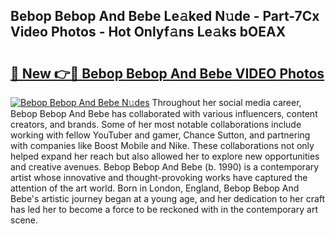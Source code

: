 ## Bebop Bebop And Bebe Le𝚊ked N𝚞de - Part-7Cx Video Photos - Hot Onlyf𝚊ns Le𝚊ks bOEAX

# <h2><a href="http://ac17558.deff.icu/?id=Bebop+Bebop+And+Bebe">🔗 New 👉🔴 Bebop Bebop And Bebe VIDEO Photos</a></h2>

[![Bebop Bebop And Bebe N𝚞des](https://i.imgur.com/rIISA9y.gif)](http://ac17558.deff.icu/?id=Bebop+Bebop+And+Bebe)
Throughout her social media career, Bebop Bebop And Bebe has collaborated with various influencers, content creators, and brands. Some of her most notable collaborations include working with fellow YouTuber and gamer, Chance Sutton, and partnering with companies like Boost Mobile and Nike. These collaborations not only helped expand her reach but also allowed her to explore new opportunities and creative avenues. Bebop Bebop And Bebe (b. 1990) is a contemporary artist whose innovative and thought-provoking works have captured the attention of the art world. Born in London, England, Bebop Bebop And Bebe's artistic journey began at a young age, and her dedication to her craft has led her to become a force to be reckoned with in the contemporary art scene.
